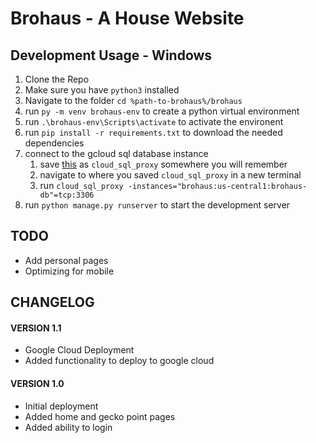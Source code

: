 # Brohaus - A House Website
## Development Usage - Windows
1. Clone the Repo
2. Make sure you have `python3` installed
3. Navigate to the folder `cd %path-to-brohaus%/brohaus`
4. run `py -m venv brohaus-env` to create a python virtual environment
5. run `.\brohaus-env\Scripts\activate` to activate the environent
6. run `pip install -r requirements.txt` to download the needed dependencies
7. connect to the gcloud sql database instance
   1. save [this](https://dl.google.com/cloudsql/cloud_sql_proxy_x64.exe) as `cloud_sql_proxy` somewhere you will remember
   2. navigate to where you saved `cloud_sql_proxy` in a new terminal
   3. run `cloud_sql_proxy -instances="brohaus:us-central1:brohaus-db"=tcp:3306`
8. run `python manage.py runserver` to start the development server
## TODO
 - Add personal pages
 - Optimizing for mobile
## CHANGELOG
#### VERSION 1.1
 - Google Cloud Deployment
 - Added functionality to deploy to google cloud
#### VERSION 1.0
 - Initial deployment
 - Added home and gecko point pages
 - Added ability to login